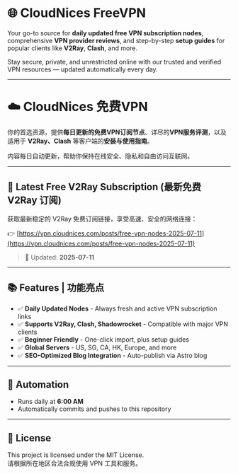 # 🌐 CloudNices FreeVPN

Your go-to source for **daily updated free VPN subscription nodes**, comprehensive **VPN provider reviews**, and step-by-step **setup guides** for popular clients like **V2Ray**, **Clash**, and more.

Stay secure, private, and unrestricted online with our trusted and verified VPN resources — updated automatically every day.

---

# ☁️ CloudNices 免费VPN

你的首选资源，提供**每日更新的免费VPN订阅节点**、详尽的**VPN服务评测**，以及适用于 **V2Ray、Clash** 等客户端的**安装与使用指南**。

内容每日自动更新，帮助你保持在线安全、隐私和自由访问互联网。

---

## 🔗 Latest Free V2Ray Subscription (最新免费 V2Ray 订阅)

获取最新稳定的 V2Ray 免费订阅链接，享受高速、安全的网络连接：

👉 [https://vpn.cloudnices.com/posts/free-vpn-nodes-2025-07-11](https://vpn.cloudnices.com/posts/free-vpn-nodes-2025-07-11)

> 📅 Updated: **2025-07-11**

---

## 📚 Features | 功能亮点

- ✅ **Daily Updated Nodes** - Always fresh and active VPN subscription links  
- ✅ **Supports V2Ray, Clash, Shadowrocket** - Compatible with major VPN clients  
- ✅ **Beginner Friendly** - One-click import, plus setup guides  
- ✅ **Global Servers** - US, SG, CA, HK, Europe, and more  
- ✅ **SEO-Optimized Blog Integration** - Auto-publish via Astro blog

---

## 🤖 Automation

- Runs daily at **6:00 AM**  
- Automatically commits and pushes to this repository

---

## 📄 License

This project is licensed under the MIT License.  
请根据所在地区合法合规使用 VPN 工具和服务。
